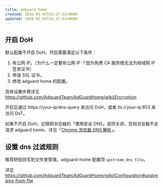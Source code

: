```yaml
---
title: adguard home
created: 2016-03-03T23:27:52+0800
updated: 2016-03-03T23:27:52+0800
---
```



## 开启 DoH

默认配置不开启 DoH。开启需要满足以下条件：

1. 有公网 IP。（为什么一定要有公网 IP ？因为免费 CA 服务商无法为局域网 IP 签发证书）
2. 申请 SSL 证书。
3. 修改 adguard home 的配置。

具体设置步骤详见 https://github.com/AdguardTeam/AdGuardHome/wiki/Encryption

开启后通过 https://your-ip/dns-query 来访问 DoH，或者 tls://your-ip:853 来访问 DoT。

如果不开启 DoH，记得把浏览器的「使用安全 DNS」选项关闭，否则浏览器不会请求 adguard home，详见「[Chrome 浏览器 DNS 解析](../front-end/chrome-dns-resolver.md)」。

## 设置 dns 过滤规则

推荐把规则写到文件里管理。adguard-home 配置项 `upstream_dns_file`。

详见 https://github.com/AdguardTeam/AdGuardHome/wiki/Configuration#upstreams-from-file
